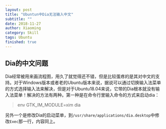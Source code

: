 ```yaml
---
layout: post
title: "Ubuntun中Dia无法输入中文"
subtitle: ""
date: 2018-11-27
author: Xiaoming
category: Skill
tags: Ubuntu
finished: true
---
```


## Dia的中文问题

Dia经常被用来画流程图，用久了就觉得还不错，但是比较蛋疼的是其对中文的支持。对于Windows版本或者老的Ubuntu版本来说，据说可以通过切换输入法菜单的方式选择输入法来解决，但是对于Ubuntu18.04来说，它带的Dia根本就没有输入法菜单！解决的方法有两种。第一种是在命令行里输入命令的方式来启动dia：

> env GTK\_IM\_MODULE=xim dia

另外一个是修改Dia的启动菜单，到`/usr/share/applications/dia.desktop`中修改`Exec`那一行，内容同上。

